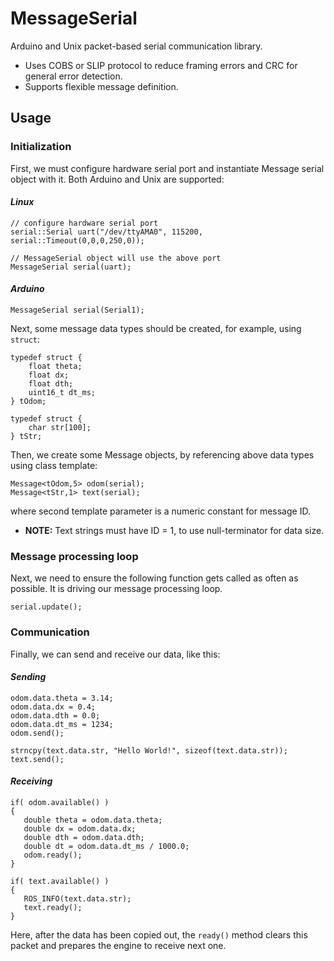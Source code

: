 # MessageSerial 
Arduino and Unix packet-based serial communication library.
* Uses COBS or SLIP protocol to reduce framing errors and CRC for general error detection.
* Supports flexible message definition.


## Usage

### Initialization
First, we must configure hardware serial port and instantiate Message serial object with it. Both Arduino and Unix are supported:

#### _Linux_
```
// configure hardware serial port
serial::Serial uart("/dev/ttyAMA0", 115200, serial::Timeout(0,0,0,250,0));

// MessageSerial object will use the above port
MessageSerial serial(uart);
```

#### _Arduino_
```
MessageSerial serial(Serial1);
```

Next, some message data types should be created, for example, using `struct`:

```
typedef struct {
    float theta;
    float dx;
    float dth;
    uint16_t dt_ms;
} tOdom;

typedef struct {
    char str[100];
} tStr;
```

Then, we create some Message objects, by referencing above data types using class template:

```
Message<tOdom,5> odom(serial);
Message<tStr,1> text(serial);
```
where second template parameter is a numeric constant for message ID.
* __NOTE:__ Text strings must have ID = 1, to use null-terminator for data size.

### Message processing loop
Next, we need to ensure the following function gets called as often as possible. It is driving our message processing loop.
```
serial.update();
```

### Communication
Finally, we can send and receive our data, like this:

#### _Sending_
```
odom.data.theta = 3.14;
odom.data.dx = 0.4;
odom.data.dth = 0.0;
odom.data.dt_ms = 1234;
odom.send();

strncpy(text.data.str, "Hello World!", sizeof(text.data.str));
text.send();
```

#### _Receiving_
```
if( odom.available() )
{
   double theta = odom.data.theta;
   double dx = odom.data.dx;
   double dth = odom.data.dth;
   double dt = odom.data.dt_ms / 1000.0;
   odom.ready();
}

if( text.available() )
{
   ROS_INFO(text.data.str);
   text.ready();
}
```
Here, after the data has been copied out, the `ready()` method clears this packet and prepares the engine to receive next one.


